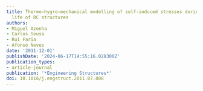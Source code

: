 ```yaml
---
title: Thermo–hygro–mechanical modelling of self-induced stresses during the service
  life of RC structures
authors:
- Miguel Azenha
- Carlos Sousa
- Rui Faria
- Afonso Neves
date: '2011-12-01'
publishDate: '2024-06-17T14:55:16.028300Z'
publication_types:
- article-journal
publication: '*Engineering Structures*'
doi: 10.1016/j.engstruct.2011.07.008
---
```


